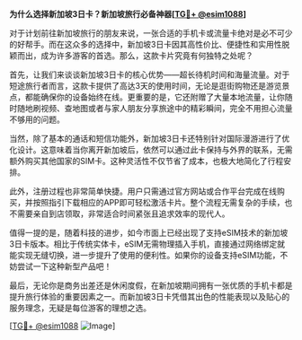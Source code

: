 **为什么选择新加坡3日卡？新加坡旅行必备神器[[TG💪+ @esim1088](https://t.me/s/esim1088)]**

对于计划前往新加坡旅行的朋友来说，一张合适的手机卡或流量卡绝对是必不可少的好帮手。而在这众多的选择中，新加坡3日卡因其高性价比、便捷性和实用性脱颖而出，成为许多游客的首选。那么，这款卡片究竟有何独特之处呢？

首先，让我们来谈谈新加坡3日卡的核心优势——超长待机时间和海量流量。对于短途旅行者而言，这款卡提供了高达3天的使用时间，无论是逛街购物还是游览景点，都能确保你的设备始终在线。更重要的是，它还附赠了大量本地流量，让你随时随地刷视频、查地图或者与家人朋友分享旅途中的精彩瞬间，完全不用担心流量不够用的问题。

当然，除了基本的通话和短信功能外，新加坡3日卡还特别针对国际漫游进行了优化设计。这意味着当你离开新加坡后，依然可以通过此卡保持与外界的联系，无需额外购买其他国家的SIM卡。这种灵活性不仅节省了成本，也极大地简化了行程安排。

此外，注册过程也非常简单快捷。用户只需通过官方网站或合作平台完成在线购买，并按照指引下载相应的APP即可轻松激活卡片。整个流程无需复杂的手续，也不需要亲自到店领取，非常适合时间紧张且追求效率的现代人。

值得一提的是，随着科技的进步，如今市面上已经出现了支持eSIM技术的新加坡3日卡版本。相比于传统实体卡，eSIM无需物理插入手机，直接通过网络绑定就能实现无缝切换，进一步提升了使用的便利性。如果你的设备支持eSIM功能，不妨尝试一下这种新型产品吧！

最后，无论你是商务出差还是休闲度假，在新加坡期间拥有一张优质的手机卡都是提升旅行体验的重要因素之一。而新加坡3日卡凭借其出色的性能表现以及贴心的服务理念，无疑是每位游客的理想之选。

[[TG💪+ @esim1088](https://t.me/s/esim1088) ![Image](https://i.postimg.cc/4NQfJmqS/Snipaste-2025-05-13-00-14-12.png)]